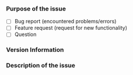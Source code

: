 <!--

  Thank you for reporting a bug for the Cmder project!
  ------------------------------------------------------------------

  Please make sure you read and follow the following instructions
  carefully before reporting bugs, and/or requesting new features.

  Make sure that you have:

  • Searched for existing issues (including the **closed** ones)
    for the similar problems here:

    https://github.com/cmderdev/cmder/issues?q=is:issue

  • Read both the README.md and the Wiki:

    - https://github.com/cmderdev/cmder/blob/master/README.md
    - https://github.com/cmderdev/cmder/wiki

    (What you may be asking here could already be explained there!)

  • Please understand that Cmder uses ConEmu as the default
    underlying Terminal Emulator.  If your issue is regarding
    the **Terminal Emulator**, please visit the ConEmu issues page:

    https://github.com/Maximus5/ConEmu/issues?q=is:issue

    If there isn't an existing issue, you may open a new one there.

    (We don't resolve issues regarding ConEmu here, so please
     make sure you open the issue in the correct place.)

    more info: https://conemu.github.io/en/ThirdPartyProblems.html

  • If you would like to ask for guides on how to integrate Cmder with
    your favorite IDE of choice, or how to perform a specific task
    with Cmder, make sure you visit our label section first.

    You may already have an answer under the Guides or Questions section.

    For a list of labels, visit:
    - https://github.com/cmderdev/cmder/labels

    (Be sure to also check “Closed” issues in the labels section!)

  • If you have a request to provide auto-complete support for a new tool,
    please post your request here:

    https://github.com/vladimir-kotikov/clink-completions/issues

  • If you are having an issue with any of the **upstream technologies**
    that are used by Cmder, please make sure that the issue is reproducible
    _only_ when used in combination with Cmder.

    We may not directly address the issues related to the following tools:
       - Clink, the default shell in Cmder
       - ConEmu, the terminal emulator
       - Git/MinGW, which also provide *NIX tools
       - clink-completions, which provide autocompletion

    The issues related to upstream technologies are labeled as 👆 [name].

    We'll try our best to help you -- but we recommend creating an issue
    specifically at each of the corresponding repositories for the best
    result.

    ► Try to reproduce the bug you're reporting, on a stand-alone edition
      of each tool, without using Cmder.  If the bug applies when the
      mentioned tools are NOT used within Cmder, there's a good chance that
      you should open the bug at the corresponding repo instead.

  • Lastly, have a look at official documentation for Cmder over
    our website, and our wiki.

    Read more on about Cmder on ConEmu docs:
    https://conemu.github.io/en/cmder.html


  Thank you for making sure you are opening a new valid issue! ♥

-->

<!--
  Some tips on how to write a better report:
  - Put an `x` into all the boxes [ ] relevant to your issue (correct example: [x] -- not like this: [ x] or [x ]).
  - Any text that is between the the commment tags will get ignored, e.g.: <!-- this will NOT work -- >
    You need to write your text either outside the tags, or the line below it.
  - Use the *Preview* tab to see how your issue will actually look like, before sending it.
    ⚠ If for some reason you can not see the text you just wrote, make sure you've read the instructions clearly
  - Make sure the description is worded well enough to be understood, and with as much context and examples as possible.
  - Post a screenshot or the command the triggered the problem, if applicable.
  - Avoid using ambiguous phrases like: doesn't work, there'a problem, etc.
    Help us reproduce the issue by explaining what went wrong, and what did you expect to happen.
  - Please keep the ticket language to English only here.
    We can't process your issue if it's written in Russian or Chinese as we can't understand them.
  - You can find the version of Cmder.exe and ConEmu.exe binaries using Right Click → Properties → Details menu.
  - ⚠ Read the following page to avoid posting a bad issue: https://conemu.github.io/en/BadIssue.html
  - Failure to follow these guidelines may result in your issue getting closed. So please follow it carefully!
-->

### Purpose of the issue
- [ ] Bug report (encountered problems/errors)
- [ ] Feature request (request for new functionality)
- [ ] Question

### Version Information
<!-- Please write your Cmder and ConEmu version below this line -->

<!-- If applicable, write down your Windows edition too below this line (e.g. Windows 10 Pro 1809) -->

### Description of the issue
<!-- Provide a clear, simple description of your issue below this line -->
